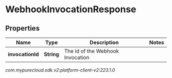 # WebhookInvocationResponse


## Properties

| Name | Type | Description | Notes |
| ------------ | ------------- | ------------- | ------------- |
| **invocationId** | **String** | The id of the Webhook Invocation |  |




_com.mypurecloud.sdk.v2:platform-client-v2:223.1.0_
